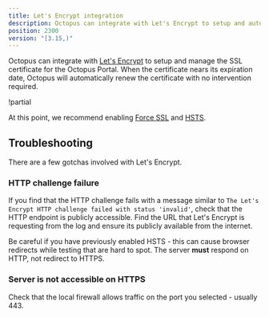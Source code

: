 ```yaml
---
title: Let's Encrypt integration
description: Octopus can integrate with Let's Encrypt to setup and automatically renew the Octopus Portal SSL certificate.
position: 2300
version: "[3.15,)"
---
```


Octopus can integrate with [Let's Encrypt](https://g.octopushq.com/LetsEncryptOrg) to setup and manage the SSL certificate for the Octopus Portal. When the certificate nears its expiration date, Octopus will automatically renew the certificate with no intervention required.

!partial <overview>

At this point, we recommend enabling [Force SSL](/docs/installation/expose-the-octopus-web-portal-over-https.md#ForcingHTTPS) and [HSTS](/docs/installation/expose-the-octopus-web-portal-over-https.md#HSTS).

## Troubleshooting

There are a few gotchas involved with Let's Encrypt.

### HTTP challenge failure

If you find that the HTTP challenge fails with a message similar to `The Let's Encrypt HTTP challenge failed with status 'invalid'`, check that the HTTP endpoint is publicly accessible. Find the URL that Let's Encrypt is requesting from the log and ensure its publicly available from the internet.

Be careful if you have previously enabled HSTS - this can cause browser redirects while testing that are hard to spot. The server **must** respond on HTTP, not redirect to HTTPS.

### Server is not accessible on HTTPS

Check that the local firewall allows traffic on the port you selected - usually 443.
